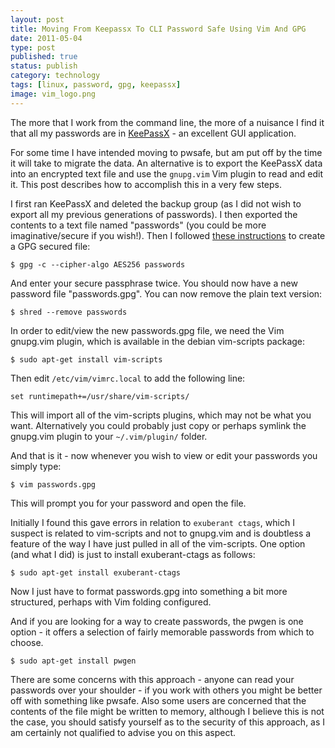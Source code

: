 ```yaml
--- 
layout: post 
title: Moving From Keepassx To CLI Password Safe Using Vim And GPG
date: 2011-05-04
type: post 
published: true 
status: publish
category: technology
tags: [linux, password, gpg, keepassx]
image: vim_logo.png
---
```


The more that I work from the command line, the more of a nuisance I
find it that all my passwords are in
[KeePassX](http://www.keepassx.org "KeePassX") - an excellent GUI
application.

For some time I have intended moving to pwsafe, but am put off by the
time it will take to migrate the data. An alternative is to export the
KeePassX data into an encrypted text file and use the `gnupg.vim` Vim
plugin to read and edit it. This post describes how to accomplish this
in a very few steps.

<!--more-->

I first ran KeePassX and deleted the backup group (as I did not wish to
export all my previous generations of passwords). I then exported the
contents to a text file named "passwords" (you could be more
imaginative/secure if you wish!). Then I followed 
[these instructions](http://awesometrousers.net/post/vim-with-gpg-file-encryption/)
to create a GPG secured file:

    $ gpg -c --cipher-algo AES256 passwords

And enter your secure passphrase twice. You should now have a new
password file "passwords.gpg". You can now remove the plain text
version:

    $ shred --remove passwords

In order to edit/view the new passwords.gpg file, we need the Vim
gnupg.vim plugin, which is available in the debian vim-scripts package:

    $ sudo apt-get install vim-scripts

Then edit `/etc/vim/vimrc.local` to add the following line:

    set runtimepath+=/usr/share/vim-scripts/

This will import all of the vim-scripts plugins, which may not be what
you want. Alternatively you could probably just copy or perhaps symlink
the gnupg.vim plugin to your `~/.vim/plugin/` folder.

And that is it - now whenever you wish to view or edit your passwords
you simply type:

    $ vim passwords.gpg

This will prompt you for your password and open the file.

Initially I found this gave errors in relation to `exuberant ctags`,
which I suspect is related to vim-scripts and not to gnupg.vim and is
doubtless a feature of the way I have just pulled in all of the
vim-scripts. One option (and what I did) is just to install
exuberant-ctags as follows:

    $ sudo apt-get install exuberant-ctags

Now I just have to format passwords.gpg into something a bit more
structured, perhaps with Vim folding configured.

And if you are looking for a way to create passwords, the pwgen is one
option - it offers a selection of fairly memorable passwords from which
to choose.

    $ sudo apt-get install pwgen

There are some concerns with this approach - anyone can read your
passwords over your shoulder - if you work with others you might be
better off with something like pwsafe. Also some users are concerned
that the contents of the file might be written to memory, although I
believe this is not the case, you should satisfy yourself as to the
security of this approach, as I am certainly not qualified to advise you
on this aspect.


